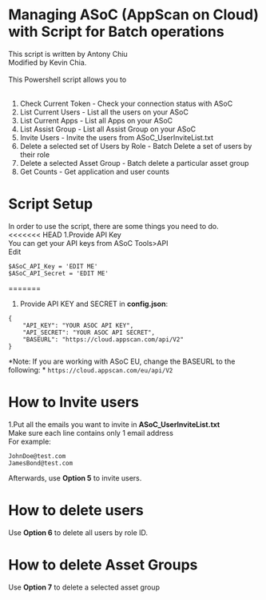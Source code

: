 # Managing ASoC (AppScan on Cloud) with Script for Batch operations
This script is written by Antony Chiu<br>
Modified by Kevin Chia. <br>
<br>
This Powershell script allows you to <br>
<br>
1. Check Current Token - Check your connection status with ASoC
2. List Current Users - List all the users on your ASoC
3. List Current Apps - List all Apps on your ASoC
4. List Assist Group - List all Assist Group on your ASoC
5. Invite Users - Invite the users from ASoC_UserInviteList.txt
6. Delete a selected set of Users by Role - Batch Delete a set of users by their role
7. Delete a selected Asset Group - Batch delete a particular asset group
8. Get Counts - Get application and user counts

# Script Setup

In order to use the script, there are some things you need to do.<br>
<<<<<<< HEAD
1.Provide API Key<br>
You can get your API keys from ASoC Tools>API<br>
Edit <br>
```
$ASoC_API_Key = 'EDIT ME'
$ASoC_API_Secret = 'EDIT ME'
```
=======

1. Provide API KEY and SECRET in **config.json**:
```
{
    "API_KEY": "YOUR ASOC API KEY",
    "API_SECRET": "YOUR ASOC API SECRET",
    "BASEURL": "https://cloud.appscan.com/api/V2"
}
```
*Note: If you are working with ASoC EU, change the BASEURL to the following: *
```https://cloud.appscan.com/eu/api/V2```

# How to Invite users

1.Put all the emails you want to invite in **ASoC_UserInviteList.txt**<br>
Make sure each line contains only 1 email address<br>
For example:<br>

```
JohnDoe@test.com
JamesBond@test.com
```

Afterwards, use **Option 5** to invite users. 

# How to delete users

Use **Option 6** to delete all users by role ID. 

# How to delete Asset Groups

Use **Option 7** to delete a selected asset group
